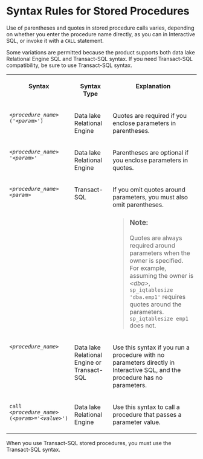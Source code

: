 <!-- loioa599163a84f210158a09c7f90f986ba1 -->

# Syntax Rules for Stored Procedures

Use of parentheses and quotes in stored procedure calls varies, depending on whether you enter the procedure name directly, as you can in Interactive SQL, or invoke it with a `CALL` statement.

Some variations are permitted because the product supports both data lake Relational Engine SQL and Transact-SQL syntax. If you need Transact-SQL compatibility, be sure to use Transact-SQL syntax.


<table>
<tr>
<th valign="top">

Syntax



</th>
<th valign="top">

Syntax Type



</th>
<th valign="top">

Explanation



</th>
</tr>
<tr>
<td valign="top">

 <code><i class="varname">&lt;procedure_name&gt;</i> ('<i class="varname">&lt;param&gt;</i>')</code> 



</td>
<td valign="top">

 Data lake Relational Engine 



</td>
<td valign="top">

Quotes are required if you enclose parameters in parentheses.



</td>
</tr>
<tr>
<td valign="top">

 <code><i class="varname">&lt;procedure_name&gt;</i> '<i class="varname">&lt;param&gt;</i>'</code> 



</td>
<td valign="top">

 Data lake Relational Engine 



</td>
<td valign="top">

Parentheses are optional if you enclose parameters in quotes.



</td>
</tr>
<tr>
<td valign="top">

 <code><i class="varname">&lt;procedure_name&gt;</i> <i class="varname">&lt;param&gt;</i></code> 



</td>
<td valign="top">

Transact-SQL



</td>
<td valign="top">

If you omit quotes around parameters, you must also omit parentheses.

> ### Note:  
> Quotes are always required around parameters when the owner is specified. For example, assuming the owner is *<dba\>*, `sp_iqtablesize 'dba.emp1'` requires quotes around the parameters. `sp_iqtablesize emp1` does not.



</td>
</tr>
<tr>
<td valign="top">

 <code><i class="varname">&lt;procedure_name&gt;</i></code> 



</td>
<td valign="top">

 Data lake Relational Engine or Transact-SQL



</td>
<td valign="top">

Use this syntax if you run a procedure with no parameters directly in Interactive SQL, and the procedure has no parameters.



</td>
</tr>
<tr>
<td valign="top">

 <code>call <i class="varname">&lt;procedure_name&gt;</i> (<i class="varname">&lt;param&gt;</i>='<i class="varname">&lt;value&gt;</i>')</code> 



</td>
<td valign="top">

 Data lake Relational Engine 



</td>
<td valign="top">

Use this syntax to call a procedure that passes a parameter value.



</td>
</tr>
</table>

When you use Transact-SQL stored procedures, you must use the Transact-SQL syntax.

